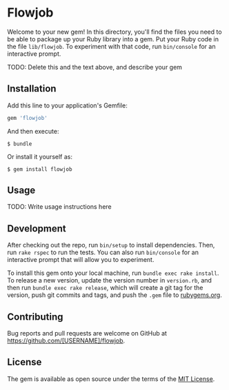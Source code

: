 # Flowjob

Welcome to your new gem! In this directory, you'll find the files you need to be able to package up your Ruby library into a gem. Put your Ruby code in the file `lib/flowjob`. To experiment with that code, run `bin/console` for an interactive prompt.

TODO: Delete this and the text above, and describe your gem

## Installation

Add this line to your application's Gemfile:

```ruby
gem 'flowjob'
```

And then execute:

    $ bundle

Or install it yourself as:

    $ gem install flowjob

## Usage

TODO: Write usage instructions here

## Development

After checking out the repo, run `bin/setup` to install dependencies. Then, run `rake rspec` to run the tests. You can also run `bin/console` for an interactive prompt that will allow you to experiment.

To install this gem onto your local machine, run `bundle exec rake install`. To release a new version, update the version number in `version.rb`, and then run `bundle exec rake release`, which will create a git tag for the version, push git commits and tags, and push the `.gem` file to [rubygems.org](https://rubygems.org).

## Contributing

Bug reports and pull requests are welcome on GitHub at https://github.com/[USERNAME]/flowjob.


## License

The gem is available as open source under the terms of the [MIT License](http://opensource.org/licenses/MIT).

